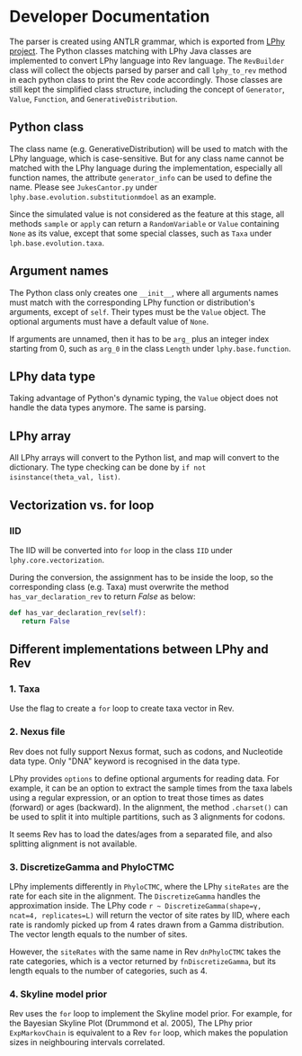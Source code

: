 # Developer Documentation

The parser is created using ANTLR grammar, 
which is exported from [LPhy project](https://github.com/LinguaPhylo/linguaPhylo).
The Python classes matching with LPhy Java classes are implemented to convert LPhy language into Rev language.
The `RevBuilder` class will collect the objects parsed by parser 
and call `lphy_to_rev` method in each python class to print the Rev code accordingly.
Those classes are still kept the simplified class structure, 
including the concept of `Generator`, `Value`, `Function`, and `GenerativeDistribution`.

## Python class

The class name (e.g. GenerativeDistribution) will be used to match with the LPhy language,
which is case-sensitive. 
But for any class name cannot be matched with the LPhy language during the implementation,
especially all function names, the attribute `generator_info` can be used to define the name.
Please see `JukesCantor.py` under `lphy.base.evolution.substitutionmdoel` as an example.

Since the simulated value is not considered as the feature at this stage,
all methods `sample` or `apply` can return a `RandomVariable` or `Value` containing `None` as its value,
except that some special classes, such as `Taxa` under `lph.base.evolution.taxa`.

## Argument names

The Python class only creates one `__init__`, where all arguments names must match with 
the corresponding LPhy function or distribution's arguments, except of `self`.
Their types must be the `Value` object.
The optional arguments must have a default value of `None`.

If arguments are unnamed, then it has to be `arg_` plus an integer index starting from 0,
such as `arg_0` in the class `Length` under `lphy.base.function`.

## LPhy data type

Taking advantage of Python's dynamic typing, the `Value` object 
does not handle the data types anymore. The same is parsing.

## LPhy array

All LPhy arrays will convert to the Python list, and map will convert to the dictionary.
The type checking can be done by `if not isinstance(theta_val, list)`.

## Vectorization vs. for loop

### IID

The IID will be converted into `for` loop in the class `IID` under `lphy.core.vectorization`.

During the conversion, the assignment has to be inside the loop,
so the corresponding class (e.g. Taxa) must overwrite the method `has_var_declaration_rev` to return _False_ as below:

```python
def has_var_declaration_rev(self):
   return False
```

## Different implementations between LPhy and Rev

### 1. Taxa

Use the flag to create a `for` loop to create taxa vector in Rev.

### 2. Nexus file

Rev does not fully support Nexus format, such as codons, and Nucleotide data type. 
Only "DNA" keyword is recognised in the data type. 

LPhy provides `options` to define optional arguments for reading data. 
For example, it can be an option to extract the sample times from the taxa labels using a regular expression, 
or an option to treat those times as dates (forward) or ages (backward).
In the alignment, the method `.charset()` can be used to split it into multiple partitions, 
such as 3 alignments for codons.

It seems Rev has to load the dates/ages from a separated file, and also splitting alignment is not available. 

### 3. DiscretizeGamma and PhyloCTMC

LPhy implements differently in `PhyloCTMC`, where the LPhy `siteRates` are the rate for each site in the alignment. 
The `DiscretizeGamma` handles the approximation inside. 
The LPhy code `r ~ DiscretizeGamma(shape=γ, ncat=4, replicates=L)` will return the vector of site rates by IID, 
where each rate is randomly picked up from 4 rates drawn from a Gamma distribution. 
The vector length equals to the number of sites. 

However, the `siteRates` with the same name in Rev `dnPhyloCTMC` takes the rate categories, 
which is a vector returned by `fnDiscretizeGamma`, but its length equals to the number of categories,
such as 4.

### 4. Skyline model prior

Rev uses the `for` loop to implement the Skyline model prior.
For example, for the Bayesian Skyline Plot (Drummond et al. 2005),
The LPhy prior `ExpMarkovChain` is equivalent to a Rev `for` loop, 
which makes the population sizes in neighbouring intervals correlated.

